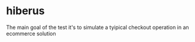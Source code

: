 # hiberus
 The main goal of the test it's to simulate a tyipical checkout operation in an ecommerce solution

